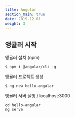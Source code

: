 ```yaml
---
title: Angular
section_main: true
date: 2019-12-01
weight: 3
---
```


## 앵귤러 시작

앵귤러 설치 (npm)
```
$ npm i @angular/cli -g
```

앵귤러 프로젝트 생성
```
$ ng new hello-angular
```

앵귤러 서버 실행 / localhost:3000
```
cd hello-angular
ng serve
```
